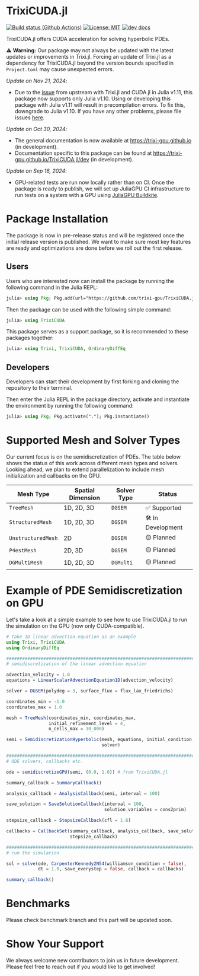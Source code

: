 # TrixiCUDA.jl

[![Build status (Github Actions)](https://github.com/trixi-gpu/TrixiCUDA.jl/workflows/CI/badge.svg)](https://github.com/trixi-gpu/TrixiCUDA.jl/actions)
[![License: MIT](https://img.shields.io/badge/License-MIT-blue.svg)](https://opensource.org/licenses/MIT)
[![dev docs](https://img.shields.io/badge/docs-dev-orange.svg)](https://trixi-gpu.github.io/TrixiCUDA.jl/dev)

TrixiCUDA.jl offers CUDA acceleration for solving hyperbolic PDEs.

⚠️ **Warning:** Our package may not always be updated with the latest updates or improvements in Trixi.jl. Forcing an update of Trixi.jl as a dependency for TrixiCUDA.jl beyond the version bounds specified in `Project.toml` may cause unexpected errors.

*Update on Nov 21, 2024*: 
- Due to the [issue](https://github.com/trixi-framework/Trixi.jl/issues/2108) from upstream with Trixi.jl and CUDA.jl in Julia v1.11, this package now supports only Julia v1.10. Using or developing this package with Julia v1.11 will result in precompilation errors. To fix this, downgrade to Julia v1.10. If you have any other problems, please file issues [here](https://github.com/trixi-gpu/TrixiCUDA.jl/issues).

*Update on Oct 30, 2024*: 
- The general documentation is now available at https://trixi-gpu.github.io (in development).  
- Documentation specific to this package can be found at https://trixi-gpu.github.io/TrixiCUDA.jl/dev (in development).

*Update on Sep 16, 2024*:
- GPU-related tests are run now locally rather than on CI. Once the package is ready to publish, we will set up JuliaGPU CI infrastructure to run tests on a system with a GPU using [JuliaGPU Buildkite](https://github.com/JuliaGPU/buildkite).


# Package Installation
The package is now in pre-release status and will be registered once the initial release version is published. We want to make sure most key features are ready and optimizations are done before we roll out the first release.

## Users
Users who are interested now can install the package by running the following command in the Julia REPL: 
```julia
julia> using Pkg; Pkg.add(url="https://github.com/trixi-gpu/TrixiCUDA.jl.git")
```
Then the package can be used with the following simple command:
```julia
julia> using TrixiCUDA
```
This package serves as a support package, so it is recommended to these packages together:
```julia
julia> using Trixi, TrixiCUDA, OrdinaryDiffEq
```

## Developers
Developers can start their development by first forking and cloning the repository to their terminal. 

Then enter the Julia REPL in the package directory, activate and instantiate the environment by running the following command:
```julia
julia> using Pkg; Pkg.activate("."); Pkg.instantiate()
```

# Supported Mesh and Solver Types
Our current focus is on the semidiscretization of PDEs. The table below shows the status of this work across different mesh types and solvers. Looking ahead, we plan to extend parallelization to include mesh initialization and callbacks on the GPU. 

| Mesh Type          | Spatial Dimension | Solver Type | Status         |
|--------------------|-------------------|-------------|----------------|
| `TreeMesh`         | 1D, 2D, 3D        | `DGSEM`     | ✅ Supported    |
| `StructuredMesh`   | 1D, 2D, 3D        | `DGSEM`     | 🛠️ In Development|
| `UnstructuredMesh` | 2D                | `DGSEM`     | 🟡 Planned      |
| `P4estMesh`        | 2D, 3D            | `DGSEM`     | 🟡 Planned      |
| `DGMultiMesh`      | 1D, 2D, 3D        | `DGMulti`   | 🟡 Planned      |

# Example of PDE Semidiscretization on GPU
Let's take a look at a simple example to see how to use TrixiCUDA.jl to run the simulation on the GPU (now only CUDA-compatible).

```julia
# Take 1D linear advection equation as an example
using Trixi, TrixiCUDA
using OrdinaryDiffEq

###############################################################################
# semidiscretization of the linear advection equation

advection_velocity = 1.0
equations = LinearScalarAdvectionEquation1D(advection_velocity)

solver = DGSEM(polydeg = 3, surface_flux = flux_lax_friedrichs)

coordinates_min = -1.0
coordinates_max = 1.0 

mesh = TreeMesh(coordinates_min, coordinates_max,
                initial_refinement_level = 4,
                n_cells_max = 30_000)

semi = SemidiscretizationHyperbolic(mesh, equations, initial_condition_convergence_test,
                                    solver)

###############################################################################
# ODE solvers, callbacks etc.

ode = semidiscretizeGPU(semi, (0.0, 1.0)) # from TrixiCUDA.jl

summary_callback = SummaryCallback()

analysis_callback = AnalysisCallback(semi, interval = 100)

save_solution = SaveSolutionCallback(interval = 100,
                                     solution_variables = cons2prim)

stepsize_callback = StepsizeCallback(cfl = 1.6)

callbacks = CallbackSet(summary_callback, analysis_callback, save_solution,
                        stepsize_callback)

###############################################################################
# run the simulation

sol = solve(ode, CarpenterKennedy2N54(williamson_condition = false),
            dt = 1.0, save_everystep = false, callback = callbacks)

summary_callback()
```

# Benchmarks
Please check benchmark branch and this part will be updated soon.

# Show Your Support
We always welcome new contributors to join us in future development. Please feel free to reach out if you would like to get involved!
